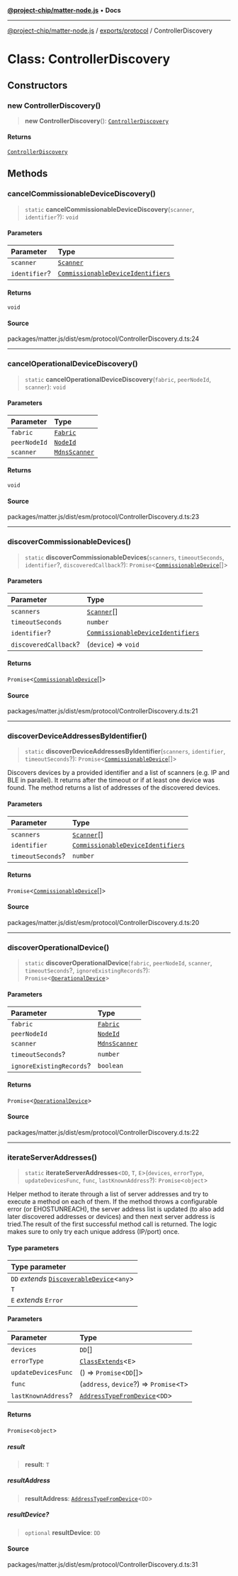 [**@project-chip/matter-node.js**](../../../README.md) • **Docs**

***

[@project-chip/matter-node.js](../../../modules.md) / [exports/protocol](../README.md) / ControllerDiscovery

# Class: ControllerDiscovery

## Constructors

### new ControllerDiscovery()

> **new ControllerDiscovery**(): [`ControllerDiscovery`](ControllerDiscovery.md)

#### Returns

[`ControllerDiscovery`](ControllerDiscovery.md)

## Methods

### cancelCommissionableDeviceDiscovery()

> `static` **cancelCommissionableDeviceDiscovery**(`scanner`, `identifier`?): `void`

#### Parameters

| Parameter | Type |
| :------ | :------ |
| `scanner` | [`Scanner`](../../common/interfaces/Scanner.md) |
| `identifier`? | [`CommissionableDeviceIdentifiers`](../../common/README.md#commissionabledeviceidentifiers) |

#### Returns

`void`

#### Source

packages/matter.js/dist/esm/protocol/ControllerDiscovery.d.ts:24

***

### cancelOperationalDeviceDiscovery()

> `static` **cancelOperationalDeviceDiscovery**(`fabric`, `peerNodeId`, `scanner`): `void`

#### Parameters

| Parameter | Type |
| :------ | :------ |
| `fabric` | [`Fabric`](../../fabric/classes/Fabric.md) |
| `peerNodeId` | [`NodeId`](../../datatype/README.md#nodeid) |
| `scanner` | [`MdnsScanner`](../../mdns/classes/MdnsScanner.md) |

#### Returns

`void`

#### Source

packages/matter.js/dist/esm/protocol/ControllerDiscovery.d.ts:23

***

### discoverCommissionableDevices()

> `static` **discoverCommissionableDevices**(`scanners`, `timeoutSeconds`, `identifier`?, `discoveredCallback`?): `Promise`\<[`CommissionableDevice`](../../common/README.md#commissionabledevice)[]\>

#### Parameters

| Parameter | Type |
| :------ | :------ |
| `scanners` | [`Scanner`](../../common/interfaces/Scanner.md)[] |
| `timeoutSeconds` | `number` |
| `identifier`? | [`CommissionableDeviceIdentifiers`](../../common/README.md#commissionabledeviceidentifiers) |
| `discoveredCallback`? | (`device`) => `void` |

#### Returns

`Promise`\<[`CommissionableDevice`](../../common/README.md#commissionabledevice)[]\>

#### Source

packages/matter.js/dist/esm/protocol/ControllerDiscovery.d.ts:21

***

### discoverDeviceAddressesByIdentifier()

> `static` **discoverDeviceAddressesByIdentifier**(`scanners`, `identifier`, `timeoutSeconds`?): `Promise`\<[`CommissionableDevice`](../../common/README.md#commissionabledevice)[]\>

Discovers devices by a provided identifier and a list of scanners (e.g. IP and BLE in parallel).
It returns after the timeout or if at least one device was found.
The method returns a list of addresses of the discovered devices.

#### Parameters

| Parameter | Type |
| :------ | :------ |
| `scanners` | [`Scanner`](../../common/interfaces/Scanner.md)[] |
| `identifier` | [`CommissionableDeviceIdentifiers`](../../common/README.md#commissionabledeviceidentifiers) |
| `timeoutSeconds`? | `number` |

#### Returns

`Promise`\<[`CommissionableDevice`](../../common/README.md#commissionabledevice)[]\>

#### Source

packages/matter.js/dist/esm/protocol/ControllerDiscovery.d.ts:20

***

### discoverOperationalDevice()

> `static` **discoverOperationalDevice**(`fabric`, `peerNodeId`, `scanner`, `timeoutSeconds`?, `ignoreExistingRecords`?): `Promise`\<[`OperationalDevice`](../../common/README.md#operationaldevice)\>

#### Parameters

| Parameter | Type |
| :------ | :------ |
| `fabric` | [`Fabric`](../../fabric/classes/Fabric.md) |
| `peerNodeId` | [`NodeId`](../../datatype/README.md#nodeid) |
| `scanner` | [`MdnsScanner`](../../mdns/classes/MdnsScanner.md) |
| `timeoutSeconds`? | `number` |
| `ignoreExistingRecords`? | `boolean` |

#### Returns

`Promise`\<[`OperationalDevice`](../../common/README.md#operationaldevice)\>

#### Source

packages/matter.js/dist/esm/protocol/ControllerDiscovery.d.ts:22

***

### iterateServerAddresses()

> `static` **iterateServerAddresses**\<`DD`, `T`, `E`\>(`devices`, `errorType`, `updateDevicesFunc`, `func`, `lastKnownAddress`?): `Promise`\<`object`\>

Helper method to iterate through a list of server addresses and try to execute a method on each of them. If the
method throws a configurable error (or EHOSTUNREACH), the server address list is updated (to also add later
discovered addresses or devices) and then next server address is tried.The result of the first successful method
call is returned. The logic makes sure to only try each unique address (IP/port) once.

#### Type parameters

| Type parameter |
| :------ |
| `DD` *extends* [`DiscoverableDevice`](../../common/README.md#discoverabledevicesa)\<`any`\> |
| `T` |
| `E` *extends* `Error` |

#### Parameters

| Parameter | Type |
| :------ | :------ |
| `devices` | `DD`[] |
| `errorType` | [`ClassExtends`](../../../util/export/README.md#classextendsc)\<`E`\> |
| `updateDevicesFunc` | () => `Promise`\<`DD`[]\> |
| `func` | (`address`, `device`?) => `Promise`\<`T`\> |
| `lastKnownAddress`? | [`AddressTypeFromDevice`](../../common/README.md#addresstypefromdeviced)\<`DD`\> |

#### Returns

`Promise`\<`object`\>

##### result

> **result**: `T`

##### resultAddress

> **resultAddress**: [`AddressTypeFromDevice`](../../common/README.md#addresstypefromdeviced)\<`DD`\>

##### resultDevice?

> `optional` **resultDevice**: `DD`

#### Source

packages/matter.js/dist/esm/protocol/ControllerDiscovery.d.ts:31
